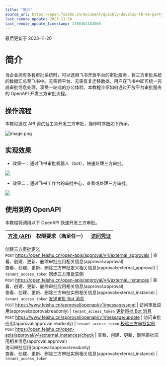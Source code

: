 ```yaml
---
title: "简介"
source_url: https://open.feishu.cn/document/quickly-develop-three-party-approvals/introduction
last_remote_update: 2023-11-20
last_remote_update_timestamp: 1700461183000
---
```

最后更新于 2023-11-20

# 简介

当企业拥有多套审批系统时，可以选用飞书开放平台的审批服务，将三方审批系统的数据汇总至飞书中。无需跨平台、无需反复迁移数据，用户在飞书中即可统一完成审批信息处理，享受一站式的办公体验。本教程介绍如何通过开放平台审批服务的 OpenAPI 开发三方审批流程。

## 操作流程

本教程通过 API 调试台工具开发三方审批，操作时序图如下所示。

![image.png](https://sf3-cn.feishucdn.com/obj/open-platform-opendoc/5bb5697e40b2a7d7e071ce4fd30a4dda_kaF0QzaOL8.png?height=884&lazyload=true&maxWidth=750&width=953)

## 实现效果

- 效果一：通过飞书审批机器人（bot），快速处理三方审批。

![](https://sf3-cn.feishucdn.com/obj/open-platform-opendoc/90a334d0b8c42ccf9538e999f69c94be_9eNf6kAvdN.png?height=1516&lazyload=true&maxWidth=700&width=2012)

- 效果二：通过飞书工作台的审批中心，查看或处理三方审批。

![](https://sf3-cn.feishucdn.com/obj/open-platform-opendoc/480a0b5ed768a336e8cdc716689b4816_cJYmMWFbLe.png?height=1622&lazyload=true&maxWidth=700&width=2882)

## 使用到的 OpenAPI

本教程将调用以下 OpenAPI 快速开发三方审批。

**[方法 (API)](https://open.feishu.cn/document/ukTMukTMukTM/uITNz4iM1MjLyUzM)** | 权限要求（满足任一） | **[访问凭证](https://open.feishu.cn/document/ukTMukTMukTM/uMTNz4yM1MjLzUzM)**
--- | --- | ---
[创建三方审批定义](https://open.feishu.cn/document/uAjLw4CM/ukTMukTMukTM/reference/approval-v4/external_approval/create)  
`POST` https://open.feishu.cn/open-apis/approval/v4/external_approvals | 查看、创建、更新、删除审批应用相关信息(approval:approval)  
查看、创建、更新、删除三方审批定义相关信息(approval:external_approval) | `tenant_access_token`
[同步三方审批实例](https://open.feishu.cn/document/uAjLw4CM/ukTMukTMukTM/reference/approval-v4/external_instance/create)  
`POST` https://open.feishu.cn/open-apis/approval/v4/external_instances | 查看、创建、更新、删除审批应用相关信息(approval:approval)  
查看、创建、更新、删除三方审批实例相关信息(approval:external_instance) | `tenant_access_token`
[发送审批 Bot 消息](https://open.feishu.cn/document/ukTMukTMukTM/ugDNyYjL4QjM24CO0IjN)  
`POST` https://www.feishu.cn/approval/openapi/v1/message/send | 访问审批应用(approval:approval:readonly) | `tenant_access_token`
[更新审批 Bot 消息](https://open.feishu.cn/document/ukTMukTMukTM/uAjNyYjLwYjM24CM2IjN)  
`POST` https://www.feishu.cn/approval/openapi/v1/message/update | 访问审批应用(approval:approval:readonly) | `tenant_access_token`
[校验三方审批实例](https://open.feishu.cn/document/uAjLw4CM/ukTMukTMukTM/reference/approval-v4/external_instance/check)  
`POST` https://open.feishu.cn/open-apis/approval/v4/external_instances/check | 查看、创建、更新、删除审批应用相关信息(approval:approval)  
访问审批应用(approval:approval:readonly)  
查看、创建、更新、删除三方审批实例相关信息(approval:external_instance) | `tenant_access_token`

